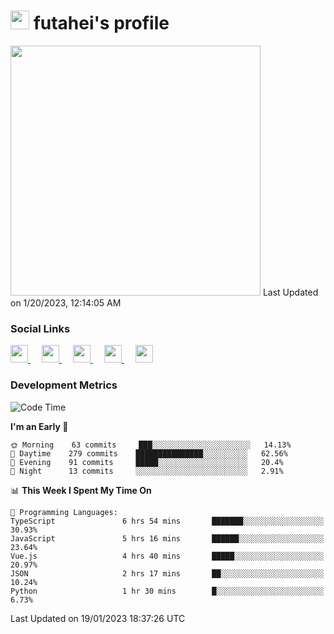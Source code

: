 <h1><img src="https://fonts.gstatic.com/s/e/notoemoji/latest/1f914/512.gif" width="30"/> futahei's profile</h1>
<!--START_SECTION:lapras-card-->
<a href="https://lapras.com/public/M9NU3UQ" target="_blank" rel="noopener noreferrer"><img src="https://lapras-card-generator.vercel.app/api/svg?e=3.42&b=3.57&i=3.17&b1=%23232323&b2=%236d6d6d&i1=%23212121&i2=%23818181&l=ja" width="400" ></a>  
Last Updated on 1/20/2023, 12:14:05 AM
<!--END_SECTION:lapras-card-->

<h3>Social Links</h3>
<p>
  <a href= "https://github.com/futahei">
    <img src="https://img.icons8.com/ios-filled/50/000000/github.svg" width="28px"/>
  </a>
  &emsp;
  <a href= "https://www.youtube.com/channel/UC6cSz5FoLd8ib7Qnncyj-eg">
    <img src="https://img.icons8.com/ios-filled/50/000000/youtube.svg" width="28px"/>
  </a>
  &emsp;
  <a href= "https://twitter.com/kohei_fttk">
    <img src="https://img.icons8.com/ios-filled/50/000000/twitter.svg" width="28px"/>
  </a>
  &emsp;
  <a href= "https://keybase.io/futahei">
    <img src="https://img.icons8.com/ios-filled/50/000000/keybase2.svg" width="28px"/>
  </a>
  &emsp;
  <a href="mailto:kohei_f@cynack.com">
    <img src="https://img.icons8.com/ios-filled/50/000000/email.png" width="28px"/>
  </a>
</p>

<h3>Development Metrics</h3>

<!--START_SECTION:waka-->
![Code Time](http://img.shields.io/badge/Code%20Time-1%2C060%20hrs%2015%20mins-blue)

**I'm an Early 🐤** 

```text
🌞 Morning    63 commits     ███░░░░░░░░░░░░░░░░░░░░░░   14.13% 
🌆 Daytime    279 commits    ███████████████░░░░░░░░░░   62.56% 
🌃 Evening    91 commits     █████░░░░░░░░░░░░░░░░░░░░   20.4% 
🌙 Night      13 commits     ░░░░░░░░░░░░░░░░░░░░░░░░░   2.91%

```


📊 **This Week I Spent My Time On** 

```text
💬 Programming Languages: 
TypeScript               6 hrs 54 mins       ███████░░░░░░░░░░░░░░░░░░   30.93% 
JavaScript               5 hrs 16 mins       ██████░░░░░░░░░░░░░░░░░░░   23.64% 
Vue.js                   4 hrs 40 mins       █████░░░░░░░░░░░░░░░░░░░░   20.97% 
JSON                     2 hrs 17 mins       ██░░░░░░░░░░░░░░░░░░░░░░░   10.24% 
Python                   1 hr 30 mins        █░░░░░░░░░░░░░░░░░░░░░░░░   6.73%

```


 Last Updated on 19/01/2023 18:37:26 UTC
<!--END_SECTION:waka-->
